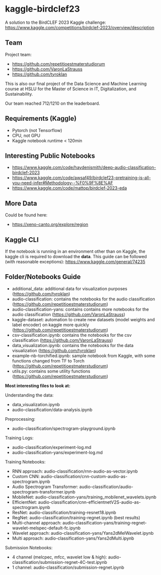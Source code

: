 # kaggle-birdclef23

A solution to the BirdCLEF 2023 Kaggle challenge: https://www.kaggle.com/competitions/birdclef-2023/overview/description

## Team

Project team:

- https://github.com/repetitioestmaterstudiorum
- https://github.com/VaronLaStrauss
- https://github.com/tyroklan

This is also our final project of the Data Science and Machine Learning course at HSLU for the Master of Science in IT, Digitalization, and Sustainability.

Our team reached 712/1210 on the leaderboard.

## Requirements (Kaggle)

- Pytorch (not Tensorflow)
- CPU, not GPU
- Kaggle notebook runtime < 120min

## Interesting Public Notebooks

- https://www.kaggle.com/code/haydenismith/deep-audio-classification-birdclef-2023
- https://www.kaggle.com/code/awsaf49/birdclef23-pretraining-is-all-you-need-infer#Methodology--%F0%9F%8E%AF
- https://www.kaggle.com/code/mattop/birdclef-2023-eda

## More Data

Could be found here:

- https://xeno-canto.org/explore/region

## Kaggle CLI

If the notebook is running in an environment other than on Kaggle, the kaggle cli is required to download the **data**. This guide can be followed (with reasonable exceptions): https://www.kaggle.com/general/74235

## Folder/Notebooks Guide

- additional_data: additional data for visualization purposes (https://github.com/tyroklan)
- audio-classification: contains the notebooks for the audio classification (https://github.com/repetitioestmaterstudiorum)
- audio-classification-yans: contains contains more notebooks for the audio classification (https://github.com/VaronLaStrauss)
- kaggle-dataset: automation to create new datasets (model weights and label encoder) on kaggle more quickly (https://github.com/repetitioestmaterstudiorum)
- csv-classification.ipynb: contains the notebooks for the csv classification (https://github.com/VaronLaStrauss)
- data_visualization.ipynb: contains the notebooks for the data visualization (https://github.com/tyroklan)
- example-nb-torchified.ipynb: sample notebook from Kaggle, with some functions changed from TF to Torch (https://github.com/repetitioestmaterstudiorum)
- utils.py: contains some utility functions (https://github.com/repetitioestmaterstudiorum)

**Most interesting files to look at:**

Understanding the data:

- data_visualization.ipynb
- audio-classification/data-analysis.ipynb

Preprocessing:

- audio-classification/spectrogram-playground.ipynb

Training Logs:

- audio-classification/experiment-log.md
- audio-classification-yans/experiment-log.md

Training Notebooks:

- RNN approach: audio-classification/rnn-audio-as-vector.ipynb
- Custom CNN: audio-classification/cnn-custom-audio-as-spectrogram.ipynb
- Audio Spectrogram Transformer: audio-classification/audio-spectrogram-transformer.ipynb
- MobileNet: audio-classification-yans/training_mobilenet_wavelets.ipynb
- EfficientNet: audio-classification/cnn-efficientnetV2S-audio-as-spectrogram.ipynb
- ResNet: audio-classification/training-resnet18.ipynb
- RegNet: audio-classification/training-regnet.ipynb (best results)
- Multi-channel approach: audio-classification-yans/training-regnet-wavelet-melspec-default-fc.ipynb
- Wavelet approach: audio-classification-yans/Yans2dMelWavelet.ipynb
- Multi approach: audio-classification-yans/Yans2dMulti.ipynb

Submission Notebooks:

- 4 channel (melcpec, mfcc, wavelet low & high): audio-classification/submission-regnet-4C-test.ipynb
- 1 channel: audio-classification/submission-regnet.ipynb
